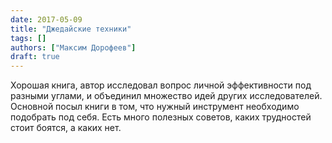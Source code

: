 ```yaml
---
date: 2017-05-09
title: "Джедайские техники"
tags: []
authors: ["Максим Дорофеев"]
draft: true
---
```


Хорошая книга, автор исследовал вопрос личной эффективности под разными углами, и объединил множество идей других исследователей. Основной посыл книги в том, что нужный инструмент необходимо подобрать под себя. Есть много полезных советов, каких трудностей стоит боятся, а каких нет. 